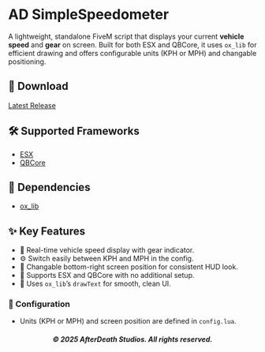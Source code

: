 # AD SimpleSpeedometer

A lightweight, standalone FiveM script that displays your current **vehicle speed** and **gear** on screen. Built for both ESX and QBCore, it uses `ox_lib` for efficient drawing and offers configurable units (KPH or MPH) and changable positioning.

## 💾 Download

[Latest Release](https://github.com/Afterdeathstudio/AD-SimpleSpeedometer/releases/tag/release)

## 🛠️ Supported Frameworks

* [ESX](https://github.com/esx-framework/esx_core)
* [QBCore](https://github.com/qbcore-framework/qb-core)

## 🔗 Dependencies

* [ox\_lib](https://github.com/overextended/ox_lib)

## ✨ Key Features

* 🚗 Real-time vehicle speed display with gear indicator.
* ⚙️ Switch easily between KPH and MPH in the config.
* 📍 Changable bottom-right screen position for consistent HUD look.
* 🔄 Supports ESX and QBCore with no additional setup.
* 🧠 Uses `ox_lib`’s `drawText` for smooth, clean UI.

### 🔧 Configuration

* Units (KPH or MPH) and screen position are defined in `config.lua`.

<h6 align="center"><strong>© 2025 AfterDeath Studios. All rights reserved.<strong></h6>
